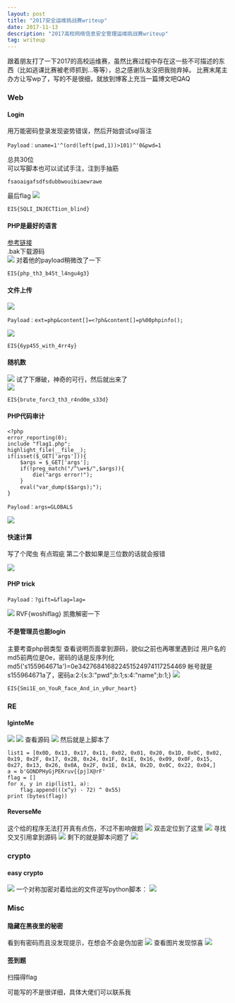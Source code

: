 ```yaml
---
layout: post
title: "2017安全运维挑战赛writeup"
date: 2017-11-13
description: "2017高校网络信息安全管理运维挑战赛writeup"
tag: writeup
---
```

跟着朋友打了一下2017的高校运维赛，虽然比赛过程中存在这一些不可描述的东西（比如逃课比赛被老师抓到...等等），总之感谢队友没把我抛弃掉。
比赛末尾主办方让写wp了，写的不是很细，就放到博客上充当一篇博文吧QAQ

### Web
#### Login
用万能密码登录发现姿势错误，然后开始尝试sql盲注
```
Payload：uname=1'^(ord(left(pwd,1))>101)^'0&pwd=1
```
总共30位<br>
可以写脚本也可以试试手注，注到手抽筋<br>
```
fsaoaigafsdfsdubbwouibiaewrawe
```
最后flag
![](/images/2017-11-13/1.png)
```
EIS{SQLI_INJECTIion_blind}
```

#### PHP是最好的语言
[参考链接](http://www.jianshu.com/p/179fa39909f4)<br>
.bak下载源码<br>
![](/images/2017-11-13/2.png)
对着他的payload稍微改了一下
```
EIS{php_th3_b45t_l4ngu4g3}
```

#### 文件上传
![](/images/2017-11-13/3.png)
```
Payload：ext=php&content[]=<?ph&content[]=p%00phpinfo();
```
![](/images/2017-11-13/4.png)
```
EIS{6yp455_with_4rr4y}
```

#### 随机数
![](/images/2017-11-13/5.png)
试了下爆破，神奇的可行，然后就出来了<br>
![](/images/2017-11-13/6.png)
```
EIS{brute_forc3_th3_r4nd0m_s33d}
```

#### PHP代码审计
```
<?php   
error_reporting(0); 
include "flag1.php"; 
highlight_file(__file__); 
if(isset($_GET['args'])){ 
    $args = $_GET['args']; 
    if(!preg_match("/^\w+$/",$args)){ 
        die("args error!"); 
    } 
    eval("var_dump($$args);"); 
}
```
```
Payload：args=GLOBALS
```
![](/images/2017-11-13/7.png)

#### 快速计算
写了个爬虫
有点瑕疵 第二个数如果是三位数的话就会报错

![](/images/2017-11-13/8.png)

#### PHP trick
```
Payload：?gift=&flag=lag=
```
![](/images/2017-11-13/9.png)
RVF{woshiflag}
凯撒解密一下

#### 不是管理员也能login
主要考查php弱类型
查看说明页面拿到源码，貌似之前也再哪里遇到过
用户名的md5前两位是0e，密码的话是反序列化
md5('s155964671a')=0e342768416822451524974117254469
帐号就是 s155964671a了，密码a:2:{s:3:"pwd";b:1;s:4:"name";b:1;}
![](/images/2017-11-13/10.png)
```
EIS{Smi1E_on_YouR_face_And_in_y0ur_heart}
```

### RE
#### IginteMe
![](/images/2017-11-13/11.png)
![](/images/2017-11-13/12.png)
查看源码
![](/images/2017-11-13/13.png)
然后就是上脚本了
```
list1 = [0x0D, 0x13, 0x17, 0x11, 0x02, 0x01, 0x20, 0x1D, 0x0C, 0x02, 0x19, 0x2F, 0x17, 0x2B, 0x24, 0x1F, 0x1E, 0x16, 0x09, 0x0F, 0x15, 0x27, 0x13, 0x26, 0x0A, 0x2F, 0x1E, 0x1A, 0x2D, 0x0C, 0x22, 0x04,]
a = b'GONDPHyGjPEKruv{{pj]X@rF'
flag = []
for x, y in zip(list1, a):
    flag.append(((x^y) - 72) ^ 0x55)
print (bytes(flag))
```

#### ReverseMe
这个给的程序无法打开真有点伤，不过不影响做题
![](/images/2017-11-13/14.png)
双击定位到了这里
![](/images/2017-11-13/15.png)
寻找交叉引用拿到源码
![](/images/2017-11-13/16.png)
剩下的就是脚本问题了
![](/images/2017-11-13/17.png)

### crypto
#### easy crypto
![](/images/2017-11-13/18.png)
一个对称加密对着给出的文件逆写python脚本：
![](/images/2017-11-13/19.png)

### Misc
#### 隐藏在黑夜里的秘密
看到有密码而且没发现提示，在想会不会是伪加密
![](/images/2017-11-13/20.png)
查看图片发现惊喜
![](/images/2017-11-13/21.png)

#### 签到题
扫描得flag


可能写的不是很详细，具体大佬们可以联系我